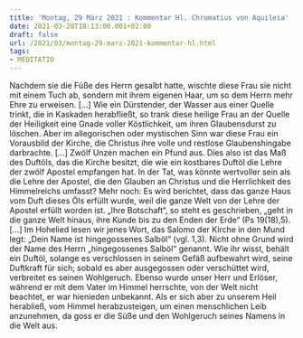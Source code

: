 ```yaml
---
title: 'Montag, 29 März 2021 : Kommentar Hl. Chromatius von Aquileia'
date: 2021-03-28T18:13:00.001+02:00
draft: false
url: /2021/03/montag-29-marz-2021-kommentar-hl.html
tags: 
- MEDITATIO
---
```


Nachdem sie die Füße des Herrn gesalbt hatte, wischte diese Frau sie nicht mit einem Tuch ab, sondern mit ihrem eigenen Haar, um so dem Herrn mehr Ehre zu erweisen. \[…\] Wie ein Dürstender, der Wasser aus einer Quelle trinkt, die in Kaskaden herabfließt, so trank diese heilige Frau an der Quelle der Heiligkeit eine Gnade voller Köstlichkeit, um ihren Glaubensdurst zu löschen. Aber im allegorischen oder mystischen Sinn war diese Frau ein Vorausbild der Kirche, die Christus ihre volle und restlose Glaubenshingabe darbrachte. \[…\] Zwölf Unzen machen ein Pfund aus. Dies also ist das Maß des Duftöls, das die Kirche besitzt, die wie ein kostbares Duftöl die Lehre der zwölf Apostel empfangen hat. In der Tat, was könnte wertvoller sein als die Lehre der Apostel, die den Glauben an Christus und die Herrlichkeit des Himmelreichs umfasst? Mehr noch: Es wird berichtet, dass das ganze Haus vom Duft dieses Öls erfüllt wurde, weil die ganze Welt von der Lehre der Apostel erfüllt worden ist. „Ihre Botschaft“, so steht es geschrieben, „geht in die ganze Welt hinaus, ihre Kunde bis zu den Enden der Erde“ (Ps 19(18),5). \[…\] Im Hohelied lesen wir jenes Wort, das Salomo der Kirche in den Mund legt: „Dein Name ist hingegossenes Salböl“ (vgl. 1,3). Nicht ohne Grund wird der Name des Herrn „hingegossenes Salböl“ genannt. Wie ihr wisst, behält ein Duftöl, solange es verschlossen in seinem Gefäß aufbewahrt wird, seine Duftkraft für sich; sobald es aber ausgegossen oder verschüttet wird, verbreitet es seinen Wohlgeruch. Ebenso wurde unser Herr und Erlöser, während er mit dem Vater im Himmel herrschte, von der Welt nicht beachtet, er war hienieden unbekannt. Als er sich aber zu unserem Heil herabließ, vom Himmel herabzusteigen, um einen menschlichen Leib anzunehmen, da goss er die Süße und den Wohlgeruch seines Namens in die Welt aus.